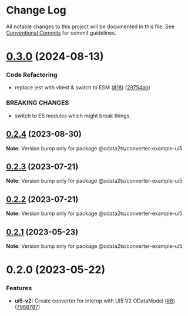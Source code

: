 # Change Log

All notable changes to this project will be documented in this file.
See [Conventional Commits](https://conventionalcommits.org) for commit guidelines.

# [0.3.0](https://github.com/odata2ts/converter/compare/@odata2ts/converter-example-ui5@0.2.4...@odata2ts/converter-example-ui5@0.3.0) (2024-08-13)


### Code Refactoring

* replace jest with vitest & switch to ESM ([#18](https://github.com/odata2ts/converter/issues/18)) ([29754ab](https://github.com/odata2ts/converter/commit/29754abec8617cfe45f647ffbf91e92586b79ee9))


### BREAKING CHANGES

* switch to ES modules which might break things.






## [0.2.4](https://github.com/odata2ts/converter/compare/@odata2ts/converter-example-ui5@0.2.3...@odata2ts/converter-example-ui5@0.2.4) (2023-08-30)

**Note:** Version bump only for package @odata2ts/converter-example-ui5






## [0.2.3](https://github.com/odata2ts/converter/compare/@odata2ts/converter-example-ui5@0.2.2...@odata2ts/converter-example-ui5@0.2.3) (2023-07-21)

**Note:** Version bump only for package @odata2ts/converter-example-ui5





## [0.2.2](https://github.com/odata2ts/converter/compare/@odata2ts/converter-example-ui5@0.2.1...@odata2ts/converter-example-ui5@0.2.2) (2023-07-21)

**Note:** Version bump only for package @odata2ts/converter-example-ui5





## [0.2.1](https://github.com/odata2ts/converter/compare/@odata2ts/converter-example-ui5@0.2.0...@odata2ts/converter-example-ui5@0.2.1) (2023-05-23)

**Note:** Version bump only for package @odata2ts/converter-example-ui5





# 0.2.0 (2023-05-22)


### Features

* **ui5-v2:** Create converter for interop with UI5 V2 ODataModel ([#6](https://github.com/odata2ts/converter/issues/6)) ([7968787](https://github.com/odata2ts/converter/commit/79687876f0549a7a91cd583514b6e3ab8d90ffd8))

